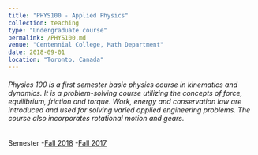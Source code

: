 ```yaml
---
title: "PHYS100 - Applied Physics"
collection: teaching
type: "Undergraduate course"
permalink: /PHYS100.md
venue: "Centennial College, Math Department"
date: 2018-09-01
location: "Toronto, Canada"
---
```


###### 	Physics 100 is a first semester basic physics course in kinematics and dynamics. It is a problem-solving course utilizing the concepts of force, equilibrium, friction and torque. Work, energy and conservation law are introduced and used for solving varied applied engineering problems. The course also incorporates rotational motion and gears.


Semester
-[Fall 2018](https://e.centennialcollege.ca/d2l/home/384550)
-[Fall 2017](https://e.centennialcollege.ca/d2l/home/302270)

